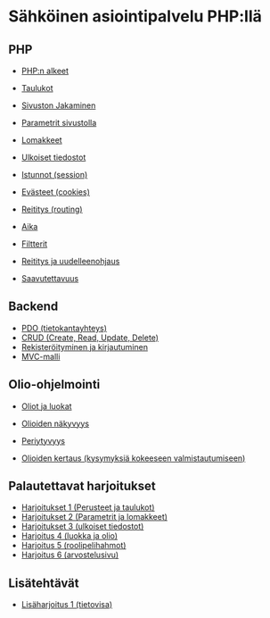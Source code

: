 # Sähköinen asiointipalvelu PHP:llä

## PHP

- [PHP:n alkeet](./alkeet1/index.md)<base target="_blank">
- [Taulukot](./taulukot/index.md)<base target="_blank">
- [Sivuston Jakaminen](./sivustonJakaminen/index.md)<base target="_blank">
- [Parametrit sivustolla](./parametrit/index.md)<base target="_blank">
- [Lomakkeet](./lomakkeet/index.md)<base target="_blank">
- [Ulkoiset tiedostot](./tiedostot/index.md)<base target="_blank">
- [Istunnot (session)](./istunnot/index.md)<base target="_blank">
- [Evästeet (cookies)](./evasteet/index.md)<base target="_blank">
- [Reititys (routing)](./reititys/index.md)<base target="_blank">
- [Aika](./aika/index.md)<base target="_blank">
- [Filtterit](./filtterit/index.md)<base target="_blank">
- [Reititys ja uudelleenohjaus](./reititys/index.md)<base target="_blank">

- [Saavutettavuus](./saavutettavuus/index.md)<base target="_blank">

## Backend

- [PDO (tietokantayhteys)](./pdo/index.md)<base target="_blank">
- [CRUD (Create, Read, Update, Delete)](./crud/index.md)<base target="_blank">
- [Rekisteröityminen ja kirjautuminen](./rekisteroityminen/index.md)<base target="_blank">
- [MVC-malli](./mvc/index.md)<base target="_blank">

## Olio-ohjelmointi

- [Oliot ja luokat](./oliot1/index.md)<base target="_blank">
- [Olioiden näkyvyys](./olionakyvyys/index.md)<base target="_blank">
- [Periytyvyys](./periytyvyys/index.md)<base target="_blank">

- [Olioiden kertaus (kysymyksiä kokeeseen valmistautumiseen)](./oliokertaus/index.md)<base target="_blank">



## Palautettavat harjoitukset

- [Harjoitukset 1 (Perusteet ja taulukot)](./harjoitukset1/index.md)<base target="_blank">
- [Harjoitukset 2 (Parametrit ja lomakkeet)](./harjoitukset2/index.md)<base target="_blank">
- [Harjoitukset 3 (ulkoiset tiedostot)](./harjoitukset7/index.md)<base target="_blank">
- [Harjoitus 4 (luokka ja olio)](./harjoitus4/index.md)<base target="_blank">
- [Harjoitus 5 (roolipelihahmot)](./harjoitus3/index.md)<base target="_blank">
- [Harjoitus 6 (arvostelusivu)](./harjoitukset6/index.md)<base target="_blank">

## Lisätehtävät

- [Lisäharjoitus 1 (tietovisa)](./lisaharjoitus1/index.md)<base target="_blank">